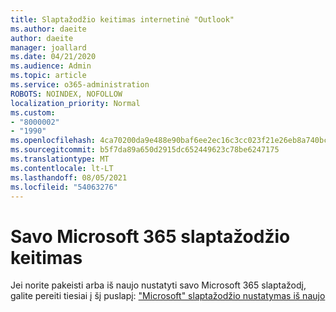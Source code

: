 ```yaml
---
title: Slaptažodžio keitimas internetinė "Outlook"
ms.author: daeite
author: daeite
manager: joallard
ms.date: 04/21/2020
ms.audience: Admin
ms.topic: article
ms.service: o365-administration
ROBOTS: NOINDEX, NOFOLLOW
localization_priority: Normal
ms.custom:
- "8000002"
- "1990"
ms.openlocfilehash: 4ca70200da9e488e90baf6ee2ec16c3cc023f21e26eb8a740bcc3fce1557d6d3
ms.sourcegitcommit: b5f7da89a650d2915dc652449623c78be6247175
ms.translationtype: MT
ms.contentlocale: lt-LT
ms.lasthandoff: 08/05/2021
ms.locfileid: "54063276"
---
```

# <a name="change-your-microsoft-365-password"></a>Savo Microsoft 365 slaptažodžio keitimas

Jei norite pakeisti arba iš naujo nustatyti savo Microsoft 365 slaptažodį, galite pereiti tiesiai į šį puslapį: ["Microsoft" slaptažodžio nustatymas iš naujo](https://go.microsoft.com/fwlink/p/?linkid=841910)